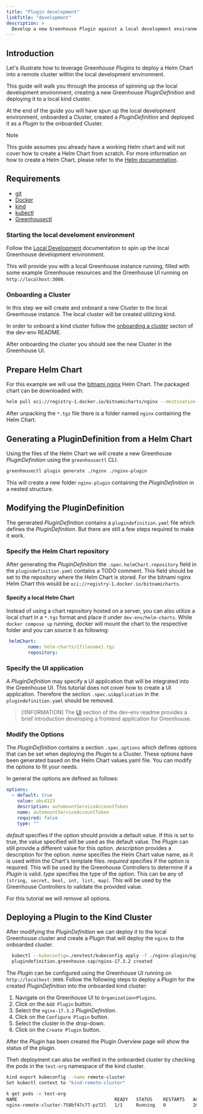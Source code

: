 ```yaml
---
title: "Plugin development"
linkTitle: "development"
description: >
  Develop a new Greenhouse Plugin against a local development environment.
---
```


## Introduction

Let's illustrate how to leverage Greenhouse _Plugins_ to deploy a Helm Chart into a remote cluster within the local development environment.

This guide will walk you through the process of spinning up the local development environment, creating a new Greenhouse _PluginDefinition_ and deploying it to a local kind cluster.

At the end of the guide you will have spun up the local development environment, onboarded a Cluster, created a _PluginDefinition_ and deployed it as a _Plugin_ to the onboarded Cluster.

> [!NOTE]
> This guide assumes you already have a working Helm chart and will not cover how to create a Helm Chart from scratch. For more information on how to create a Helm Chart, please refer to the [Helm documentation](https://helm.sh/docs/topics/charts/).

## Requirements

- [git](https://git-scm.com/downloads)
- [Docker](https://docs.docker.com/engine/install/)
- [kind](https://kind.sigs.k8s.io/docs/user/quick-start/#installation)
- [kubectl](https://kubernetes.io/docs/reference/kubectl/)
- [Greenhousectl](https://github.com/cloudoperators/greenhouse/releases)

### Starting the local develoment environment

Follow the [Local Development](./../../contribute/local-dev.md) documentation to spin up the local Greenhouse development environment.

This will provide you with a local Greenhouse instance running, filled with some example Greenhouse resources and the Greenhouse UI running on `http://localhost:3000`.

### Onboarding a Cluster

In this step we will create and onboard a new Cluster to the local Greenhouse instance. The local cluster will be created utilizing kind.

In order to onboard a kind cluster follow the [onboarding a cluster](https://github.com/cloudoperators/greenhouse-extensions/tree/main/dev-env#onboard-kind-cluster) secton of the dev-env README.

After onboarding the cluster you should see the new Cluster in the Greenhouse UI.

## Prepare Helm Chart

For this example we will use the [bitnami nginx](https://artifacthub.io/packages/helm/bitnami/nginx) Helm Chart.
The packaged chart can be downloaded with:

```bash
helm pull oci://registry-1.docker.io/bitnamicharts/nginx --destination ./
```

After unpacking the `*.tgz` file there is a folder named `nginx` containing the Helm Chart.

## Generating a PluginDefinition from a Helm Chart

Using the files of the Helm Chart we will create a new Greenhouse _PluginDefinition_ using the `greenhousectl` CLI.

```bash
greenhousectl plugin generate ./nginx ./nginx-plugin
```

This will create a new folder `nginx-plugin` containing the _PluginDefinition_ in a nested structure.

## Modifying the PluginDefinition

The generated _PluginDefinition_ contains a `plugindefinition.yaml` file which defines the _PluginDefinition_. But there are still a few steps required to make it work.

### Specify the Helm Chart repository

After generating the _PluginDefinition_ the `.spec.helmChart.repository` field in the `plugindefinition.yaml` contains a TODO comment. This field should be set to the repository where the Helm Chart is stored.
For the bitnami nginx Helm Chart this would be `oci://registry-1.docker.io/bitnamicharts`.

#### Specify a local Helm Chart

Instead of using a chart repository hosted on a server, you can also utilize a local chart in a `*.tgz` format and place it under `dev-env/helm-charts`. While `docker compose up` running, docker will mount the chart to the respective folder and you can source it as following: 
```yaml
 helmChart:
        name: helm-charts/{filename}.tgz
        repository: 
```

### Specify the UI application

A _PluginDefinition_ may specify a UI application that will be integrated into the Greenhouse UI. This tutorial does not cover how to create a UI application. Therefore the section `.spec.uiApplication` in the `plugindefinition.yaml` should be removed.

> [!INFORMATION]
> The [UI](https://github.com/cloudoperators/greenhouse-extensions/tree/main/dev-env#ui) section of the dev-env readme provides a brief introduction developing a frontend application for Greenhouse.

### Modify the Options

The _PluginDefinition_ contains a section `.spec.options` which defines options that can be set when deploying the _Plugin_ to a Cluster. These options have been generated based on the Helm Chart values.yaml file. You can modify the options to fit your needs.

In general the options are defined as follows:

```yaml
options:
  - default: true
    value: abcd123
    description: automountServiceAccountToken
    name: automountServiceAccountToken
    required: false
    type: ""
```

_default_ specifies if the option should provide a default value. If this is set to true, the value specified will be used as the default value. The _Plugin_ can still provide a different value for this option.
_description_ provides a description for the option.
_name_ specifies the Helm Chart value name, as it is used within the Chart's template files.
_required_ specifies if the option is required. This will be used by the Greenhouse Controllers to determine if a _Plugin_ is valid.
_type_ specifies the type of the option. This can be any of `[string, secret, bool, int, list, map]`. This will be used by the Greenhouse Controllers to validate the provided value.

For this tutorial we will remove all options.

## Deploying a Plugin to the Kind Cluster

After modifying the _PluginDefinition_ we can deploy it to the local Greenhouse cluster and create a _Plugin_ that will deploy the `nginx` to the onboarded cluster.

```bash
  kubectl --kubeconfig=./envtest/kubeconfig apply -f ./nginx-plugin/nginx/17.3.2/plugindefinition.yaml
  plugindefinition.greenhouse.sap/nginx-17.3.2 created
```

The _Plugin_ can be configured using the Greenhouse UI running on `http://localhost:3000`.
Follow the following steps to deploy a _Plugin_ for the created _PluginDefinition_ into the onboarded kind cluster:

1. Navigate on the Greenhouse UI to `Organization>Plugins`.
2. Click on the `Add Plugin` button.
3. Select the `nginx-17.3.2` _PluginDefinition_.
4. Click on the `Configure Plugin` button.
5. Select the cluster in the drop-down.
6. Click on the `Create Plugin` button.

After the _Plugin_ has been created the Plugin Overview page will show the status of the plugin.

Theh deployment can also be verified in the onboarded cluster by checking the pods in the `test-org` namespace of the kind cluster.

```bash
kind export kubeconfig --name remote-cluster
Set kubectl context to "kind-remote-cluster"

k get pods -n test-org
NAME                                    READY   STATUS    RESTARTS   AGE
nginx-remote-cluster-758bf47c77-pz72l   1/1     Running   0          2m11s
```
